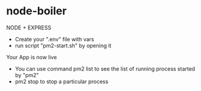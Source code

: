 # node-boiler

NODE + EXPRESS

- Create your ".env" file with vars
- run script "pm2-start.sh" by opening it

Your App is now live

- You can use command pm2 list to see the list of running process started by "pm2"
- pm2 stop <id> to stop a particular process
